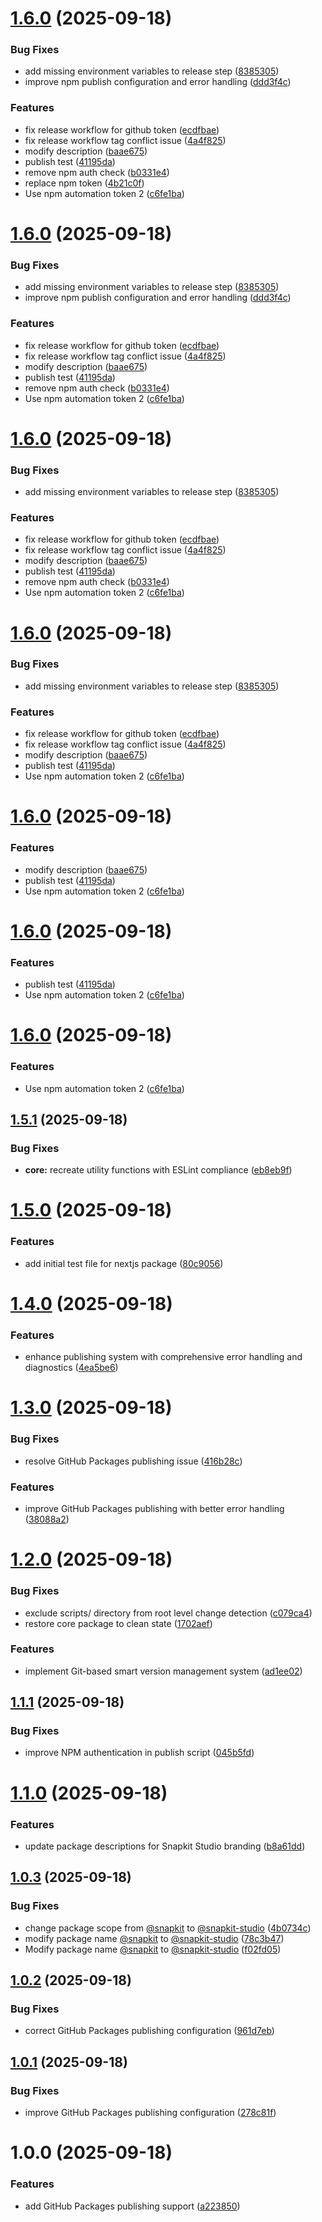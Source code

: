 # [1.6.0](https://github.com/snapkit-studio/web/compare/v1.5.1...v1.6.0) (2025-09-18)


### Bug Fixes

* add missing environment variables to release step ([8385305](https://github.com/snapkit-studio/web/commit/8385305f436761a84172b3ffec531acdd9594289))
* improve npm publish configuration and error handling ([ddd3f4c](https://github.com/snapkit-studio/web/commit/ddd3f4c1747d0ee8ddf57eff1a0d6d6d65a0f5e5))


### Features

* fix release workflow for github token ([ecdfbae](https://github.com/snapkit-studio/web/commit/ecdfbae3227e4ed7e164e6273f308269c5d92688))
* fix release workflow tag conflict issue ([4a4f825](https://github.com/snapkit-studio/web/commit/4a4f825bc4f33a1edc3407ef4d5e15ca08ae52d4))
* modify description ([baae675](https://github.com/snapkit-studio/web/commit/baae675d899113c20148528e241dd5bc3c78c31e))
* publish test ([41195da](https://github.com/snapkit-studio/web/commit/41195da125a45eb5c294139e5b3cd4a411025d3d))
* remove npm auth check ([b0331e4](https://github.com/snapkit-studio/web/commit/b0331e4735aeba01bfda14b0a721d92a25225c81))
* replace npm token ([4b21c0f](https://github.com/snapkit-studio/web/commit/4b21c0f26ff97cd476e35af03fbf542ab49fc869))
* Use npm automation token 2 ([c6fe1ba](https://github.com/snapkit-studio/web/commit/c6fe1bafc648ea31360d68a343d21b30edbd681b))

# [1.6.0](https://github.com/snapkit-studio/web/compare/v1.5.1...v1.6.0) (2025-09-18)


### Bug Fixes

* add missing environment variables to release step ([8385305](https://github.com/snapkit-studio/web/commit/8385305f436761a84172b3ffec531acdd9594289))
* improve npm publish configuration and error handling ([ddd3f4c](https://github.com/snapkit-studio/web/commit/ddd3f4c1747d0ee8ddf57eff1a0d6d6d65a0f5e5))


### Features

* fix release workflow for github token ([ecdfbae](https://github.com/snapkit-studio/web/commit/ecdfbae3227e4ed7e164e6273f308269c5d92688))
* fix release workflow tag conflict issue ([4a4f825](https://github.com/snapkit-studio/web/commit/4a4f825bc4f33a1edc3407ef4d5e15ca08ae52d4))
* modify description ([baae675](https://github.com/snapkit-studio/web/commit/baae675d899113c20148528e241dd5bc3c78c31e))
* publish test ([41195da](https://github.com/snapkit-studio/web/commit/41195da125a45eb5c294139e5b3cd4a411025d3d))
* remove npm auth check ([b0331e4](https://github.com/snapkit-studio/web/commit/b0331e4735aeba01bfda14b0a721d92a25225c81))
* Use npm automation token 2 ([c6fe1ba](https://github.com/snapkit-studio/web/commit/c6fe1bafc648ea31360d68a343d21b30edbd681b))

# [1.6.0](https://github.com/snapkit-studio/web/compare/v1.5.1...v1.6.0) (2025-09-18)


### Bug Fixes

* add missing environment variables to release step ([8385305](https://github.com/snapkit-studio/web/commit/8385305f436761a84172b3ffec531acdd9594289))


### Features

* fix release workflow for github token ([ecdfbae](https://github.com/snapkit-studio/web/commit/ecdfbae3227e4ed7e164e6273f308269c5d92688))
* fix release workflow tag conflict issue ([4a4f825](https://github.com/snapkit-studio/web/commit/4a4f825bc4f33a1edc3407ef4d5e15ca08ae52d4))
* modify description ([baae675](https://github.com/snapkit-studio/web/commit/baae675d899113c20148528e241dd5bc3c78c31e))
* publish test ([41195da](https://github.com/snapkit-studio/web/commit/41195da125a45eb5c294139e5b3cd4a411025d3d))
* remove npm auth check ([b0331e4](https://github.com/snapkit-studio/web/commit/b0331e4735aeba01bfda14b0a721d92a25225c81))
* Use npm automation token 2 ([c6fe1ba](https://github.com/snapkit-studio/web/commit/c6fe1bafc648ea31360d68a343d21b30edbd681b))

# [1.6.0](https://github.com/snapkit-studio/web/compare/v1.5.1...v1.6.0) (2025-09-18)


### Bug Fixes

* add missing environment variables to release step ([8385305](https://github.com/snapkit-studio/web/commit/8385305f436761a84172b3ffec531acdd9594289))


### Features

* fix release workflow for github token ([ecdfbae](https://github.com/snapkit-studio/web/commit/ecdfbae3227e4ed7e164e6273f308269c5d92688))
* fix release workflow tag conflict issue ([4a4f825](https://github.com/snapkit-studio/web/commit/4a4f825bc4f33a1edc3407ef4d5e15ca08ae52d4))
* modify description ([baae675](https://github.com/snapkit-studio/web/commit/baae675d899113c20148528e241dd5bc3c78c31e))
* publish test ([41195da](https://github.com/snapkit-studio/web/commit/41195da125a45eb5c294139e5b3cd4a411025d3d))
* Use npm automation token 2 ([c6fe1ba](https://github.com/snapkit-studio/web/commit/c6fe1bafc648ea31360d68a343d21b30edbd681b))

# [1.6.0](https://github.com/snapkit-studio/web/compare/v1.5.1...v1.6.0) (2025-09-18)


### Features

* modify description ([baae675](https://github.com/snapkit-studio/web/commit/baae675d899113c20148528e241dd5bc3c78c31e))
* publish test ([41195da](https://github.com/snapkit-studio/web/commit/41195da125a45eb5c294139e5b3cd4a411025d3d))
* Use npm automation token 2 ([c6fe1ba](https://github.com/snapkit-studio/web/commit/c6fe1bafc648ea31360d68a343d21b30edbd681b))

# [1.6.0](https://github.com/snapkit-studio/web/compare/v1.5.1...v1.6.0) (2025-09-18)


### Features

* publish test ([41195da](https://github.com/snapkit-studio/web/commit/41195da125a45eb5c294139e5b3cd4a411025d3d))
* Use npm automation token 2 ([c6fe1ba](https://github.com/snapkit-studio/web/commit/c6fe1bafc648ea31360d68a343d21b30edbd681b))

# [1.6.0](https://github.com/snapkit-studio/web/compare/v1.5.1...v1.6.0) (2025-09-18)


### Features

* Use npm automation token 2 ([c6fe1ba](https://github.com/snapkit-studio/web/commit/c6fe1bafc648ea31360d68a343d21b30edbd681b))

## [1.5.1](https://github.com/snapkit-studio/web/compare/v1.5.0...v1.5.1) (2025-09-18)


### Bug Fixes

* **core:** recreate utility functions with ESLint compliance ([eb8eb9f](https://github.com/snapkit-studio/web/commit/eb8eb9f5f6ba54da16b28e3b42a605adb28ce600))

# [1.5.0](https://github.com/snapkit-studio/web/compare/v1.4.0...v1.5.0) (2025-09-18)


### Features

* add initial test file for nextjs package ([80c9056](https://github.com/snapkit-studio/web/commit/80c905658fe24d7406cddacdfabd7591c2eeb7ca))

# [1.4.0](https://github.com/snapkit-studio/web/compare/v1.3.0...v1.4.0) (2025-09-18)


### Features

* enhance publishing system with comprehensive error handling and diagnostics ([4ea5be6](https://github.com/snapkit-studio/web/commit/4ea5be6c8398474f711b504c98cae4b83cc620d9))

# [1.3.0](https://github.com/snapkit-studio/web/compare/v1.2.0...v1.3.0) (2025-09-18)


### Bug Fixes

* resolve GitHub Packages publishing issue ([416b28c](https://github.com/snapkit-studio/web/commit/416b28c8604ca093fde9fdf305ca99ef5a9e5417))


### Features

* improve GitHub Packages publishing with better error handling ([38088a2](https://github.com/snapkit-studio/web/commit/38088a241869cd477d4fe656b80ae85a131e1c04))

# [1.2.0](https://github.com/snapkit-studio/web/compare/v1.1.1...v1.2.0) (2025-09-18)


### Bug Fixes

* exclude scripts/ directory from root level change detection ([c079ca4](https://github.com/snapkit-studio/web/commit/c079ca4b55f3c22b5dea487279c78d8214f4a37a))
* restore core package to clean state ([1702aef](https://github.com/snapkit-studio/web/commit/1702aef47e1eff422f0d84a6d2771102862693dc))


### Features

* implement Git-based smart version management system ([ad1ee02](https://github.com/snapkit-studio/web/commit/ad1ee020ce9e688081cd98e454d5cef7538df50d))

## [1.1.1](https://github.com/snapkit-studio/web/compare/v1.1.0...v1.1.1) (2025-09-18)


### Bug Fixes

* improve NPM authentication in publish script ([045b5fd](https://github.com/snapkit-studio/web/commit/045b5fd2e3257b31757557f72775986757ff09ac))

# [1.1.0](https://github.com/snapkit-studio/snapkit-nextjs/compare/v1.0.3...v1.1.0) (2025-09-18)


### Features

* update package descriptions for Snapkit Studio branding ([b8a61dd](https://github.com/snapkit-studio/snapkit-nextjs/commit/b8a61ddba0fe855243bd20555aa5614a24101f75))

## [1.0.3](https://github.com/snapkit-studio/snapkit-nextjs/compare/v1.0.2...v1.0.3) (2025-09-18)


### Bug Fixes

* change package scope from [@snapkit](https://github.com/snapkit) to [@snapkit-studio](https://github.com/snapkit-studio) ([4b0734c](https://github.com/snapkit-studio/snapkit-nextjs/commit/4b0734c910077b294c6664b16ac83c64e997b166))
* modify package name [@snapkit](https://github.com/snapkit) to [@snapkit-studio](https://github.com/snapkit-studio) ([78c3b47](https://github.com/snapkit-studio/snapkit-nextjs/commit/78c3b47cdfa27dc773fa701029987cf9ca0eadbe))
* Modify package name [@snapkit](https://github.com/snapkit) to [@snapkit-studio](https://github.com/snapkit-studio) ([f02fd05](https://github.com/snapkit-studio/snapkit-nextjs/commit/f02fd053706c37f8e491bc8c02f6aefa144632c1))

## [1.0.2](https://github.com/snapkit-studio/snapkit-nextjs/compare/v1.0.1...v1.0.2) (2025-09-18)


### Bug Fixes

* correct GitHub Packages publishing configuration ([961d7eb](https://github.com/snapkit-studio/snapkit-nextjs/commit/961d7ebde8ea2482698384c02509f158221c398d))

## [1.0.1](https://github.com/snapkit-studio/snapkit-nextjs/compare/v1.0.0...v1.0.1) (2025-09-18)


### Bug Fixes

* improve GitHub Packages publishing configuration ([278c81f](https://github.com/snapkit-studio/snapkit-nextjs/commit/278c81f7a52978b6e5ea8293ece479672989fd45))

# 1.0.0 (2025-09-18)


### Features

* add GitHub Packages publishing support ([a223850](https://github.com/snapkit-studio/snapkit-nextjs/commit/a2238501e9aa5baf277303b2983c88672d16dccc))
